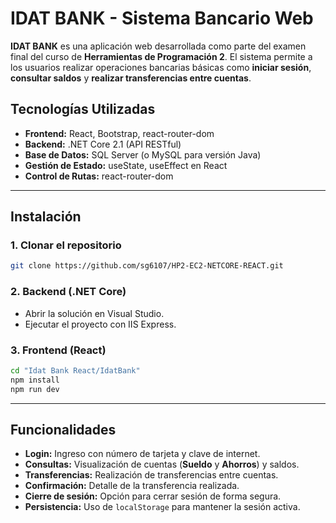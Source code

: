 # **IDAT BANK - Sistema Bancario Web**

**IDAT BANK** es una aplicación web desarrollada como parte del examen final del curso de **Herramientas de Programación 2**. El sistema permite a los usuarios realizar operaciones bancarias básicas como **iniciar sesión**, **consultar saldos** y **realizar transferencias entre cuentas**.

## **Tecnologías Utilizadas**

- **Frontend:** React, Bootstrap, react-router-dom  
- **Backend:** .NET Core 2.1 (API RESTful)  
- **Base de Datos:** SQL Server (o MySQL para versión Java)  
- **Gestión de Estado:** useState, useEffect en React  
- **Control de Rutas:** react-router-dom  

---

## **Instalación**

### **1. Clonar el repositorio**
```bash
git clone https://github.com/sg6107/HP2-EC2-NETCORE-REACT.git
````

### **2. Backend (.NET Core)**

* Abrir la solución en Visual Studio.
* Ejecutar el proyecto con IIS Express.

### **3. Frontend (React)**

```bash
cd "Idat Bank React/IdatBank"
npm install
npm run dev
```

---

## **Funcionalidades**

* **Login:** Ingreso con número de tarjeta y clave de internet.
* **Consultas:** Visualización de cuentas (**Sueldo** y **Ahorros**) y saldos.
* **Transferencias:** Realización de transferencias entre cuentas.
* **Confirmación:** Detalle de la transferencia realizada.
* **Cierre de sesión:** Opción para cerrar sesión de forma segura.
* **Persistencia:** Uso de `localStorage` para mantener la sesión activa.


